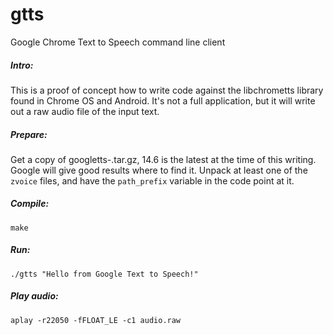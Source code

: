 # gtts
Google Chrome Text to Speech command line client

##### Intro:
This is a proof of concept how to write code against the libchrometts library found in Chrome OS and Android.
It's not a full application, but it will write out a raw audio file of the input text.

##### Prepare:
Get a copy of googletts-<version>.tar.gz, 14.6 is the latest at the time of this writing. Google will give good results where to find it.
Unpack at least one of the `zvoice` files, and have the `path_prefix` variable in the code point at it.

##### Compile:
```
make
```

##### Run:
```
./gtts "Hello from Google Text to Speech!"
```

##### Play audio:
```
aplay -r22050 -fFLOAT_LE -c1 audio.raw
```
